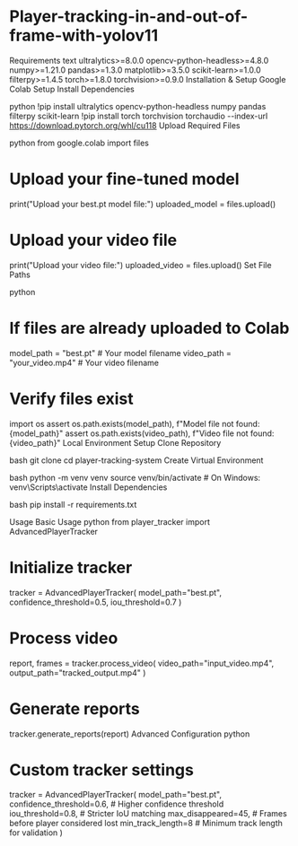 # Player-tracking-in-and-out-of-frame-with-yolov11
Requirements
text
ultralytics>=8.0.0
opencv-python-headless>=4.8.0
numpy>=1.21.0
pandas>=1.3.0
matplotlib>=3.5.0
scikit-learn>=1.0.0
filterpy>=1.4.5
torch>=1.8.0
torchvision>=0.9.0
 Installation & Setup
Google Colab Setup
Install Dependencies

python
!pip install ultralytics opencv-python-headless numpy pandas filterpy scikit-learn
!pip install torch torchvision torchaudio --index-url https://download.pytorch.org/whl/cu118
Upload Required Files

python
from google.colab import files

# Upload your fine-tuned model
print("Upload your best.pt model file:")
uploaded_model = files.upload()

# Upload your video file
print("Upload your video file:")
uploaded_video = files.upload()
Set File Paths

python
# If files are already uploaded to Colab
model_path = "best.pt"  # Your model filename
video_path = "your_video.mp4"  # Your video filename

# Verify files exist
import os
assert os.path.exists(model_path), f"Model file not found: {model_path}"
assert os.path.exists(video_path), f"Video file not found: {video_path}"
Local Environment Setup
Clone Repository

bash
git clone <repository-url>
cd player-tracking-system
Create Virtual Environment

bash
python -m venv venv
source venv/bin/activate  # On Windows: venv\Scripts\activate
Install Dependencies

bash
pip install -r requirements.txt


Usage
Basic Usage
python
from player_tracker import AdvancedPlayerTracker

# Initialize tracker
tracker = AdvancedPlayerTracker(
    model_path="best.pt",
    confidence_threshold=0.5,
    iou_threshold=0.7
)

# Process video
report, frames = tracker.process_video(
    video_path="input_video.mp4",
    output_path="tracked_output.mp4"
)

# Generate reports
tracker.generate_reports(report)
Advanced Configuration
python
# Custom tracker settings
tracker = AdvancedPlayerTracker(
    model_path="best.pt",
    confidence_threshold=0.6,  # Higher confidence threshold
    iou_threshold=0.8,         # Stricter IoU matching
    max_disappeared=45,        # Frames before player considered lost
    min_track_length=8         # Minimum track length for validation
)